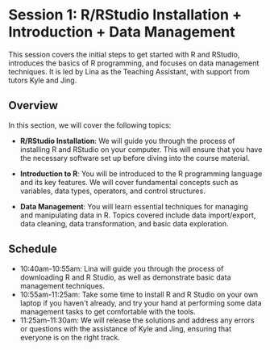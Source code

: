 # Session 1: R/RStudio Installation + Introduction + Data Management
This session covers the initial steps to get started with R and RStudio, introduces the basics of R programming, and focuses on data management techniques. It is led by Lina as the Teaching Assistant, with support from tutors Kyle and Jing.

## Overview
In this section, we will cover the following topics:

- **R/RStudio Installation**: We will guide you through the process of installing R and RStudio on your computer. This will ensure that you have the necessary software set up before diving into the course material.

- **Introduction to R**: You will be introduced to the R programming language and its key features. We will cover fundamental concepts such as variables, data types, operators, and control structures.

- **Data Management**: You will learn essential techniques for managing and manipulating data in R. Topics covered include data import/export, data cleaning, data transformation, and basic data exploration.

## Schedule
- 10:40am-10:55am: Lina will guide you through the process of downloading R and R Studio, as well as demonstrate basic data management techniques.
- 10:55am-11:25am: Take some time to install R and R Studio on your own laptop if you haven't already, and try your hand at performing some data management tasks to get comfortable with the tools.
- 11:25am-11:30am: We will release the solutions and address any errors or questions with the assistance of Kyle and Jing, ensuring that everyone is on the right track.
